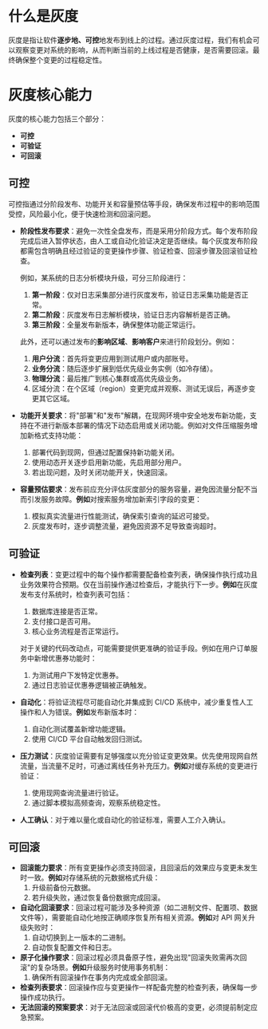 # 什么是灰度

灰度是指让软件**逐步地、可控**地发布到线上的过程。通过灰度过程，我们有机会可以观察变更对系统的影响，从而判断当前的上线过程是否健康，是否需要回滚。最终确保整个变更的过程稳定性。

# 灰度核心能力

灰度的核心能力包括三个部分：

- **可控**
- **可验证**
- **可回滚**

## 可控

可控指通过分阶段发布、功能开关和容量预估等手段，确保发布过程中的影响范围受控，风险最小化，便于快速检测和回滚问题。

- **阶段性发布要求**：避免一次性全盘发布，而是采用分阶段方式。每个发布阶段完成后进入暂停状态，由人工或自动化验证决定是否继续。每个灰度发布阶段都需包含明确且经过验证的变更操作步骤、验证检查、回滚步骤及回滚验证检查。
    
    例如，某系统的日志分析模块升级，可分三阶段进行：
    
    1. **第一阶段**：仅对日志采集部分进行灰度发布，验证日志采集功能是否正常。
    2. **第二阶段**：灰度发布日志解析模块，验证日志内容解析是否正确。
    3. **第三阶段**：全量发布新版本，确保整体功能正常运行。
    
    此外，还可以通过发布的**影响区域**、**影响客户**来进行阶段划分。例如：
    
    1. **用户分流**：首先将变更应用到测试用户或内部账号。
    2. **业务分流**：随后逐步扩展到低优先级业务实例（如冷存储）。
    3. **物理分流**：最后推广到核心集群或高优先级业务。
    4. 区域分流：在个区域（region）变更完成并观察、测试无误后，再逐步变更其它区域。
- **功能开关要求**：将"部署"和"发布"解耦，在现网环境中安全地发布新功能，支持在不进行新版本部署的情况下动态启用或关闭功能。例如对文件压缩服务增加新格式支持功能：
    1. 部署代码到现网，但通过配置保持新功能关闭。
    2. 使用动态开关逐步启用新功能，先启用部分用户。
    3. 若出现问题，及时关闭功能开关，快速回滚。
- **容量预估要求**：发布前应充分评估灰度部分的服务容量，避免因流量分配不当而引发服务故障。**例如**对搜索服务增加新索引字段的变更：
    1. 模拟真实流量进行性能测试，确保索引查询的延迟可接受。
    2. 灰度发布时，逐步调整流量，避免因资源不足导致查询超时。

## 可验证

- **检查列表**：变更过程中的每个操作都需要配备检查列表，确保操作执行成功且业务效果符合预期。仅在当前操作通过检查后，才能执行下一步。**例如**在灰度发布支付系统时，检查列表可包括：
    1. 数据库连接是否正常。
    2. 支付接口是否可用。
    3. 核心业务流程是否正常运行。
    
    对于关键的代码改动点，可能需要提供更准确的验证手段。例如在用户订单服务中新增优惠券功能时：
    
    1. 为测试用户下发特定优惠券。
    2. 通过日志验证优惠券逻辑被正确触发。
- **自动化**：将验证流程尽可能自动化并集成到 CI/CD 系统中，减少重复性人工操作和人为错误。**例如**发布新版本时：
    1. 自动化测试覆盖新增功能逻辑。
    2. 使用 CI/CD 平台自动触发回归测试。
- **压力测试**：灰度验证需要有足够强度以充分验证变更效果。优先使用现网自然流量，当流量不足时，可通过离线任务补充压力。**例如**对缓存系统的变更进行验证：
    1. 使用现网查询流量进行验证。
    2. 通过脚本模拟高频查询，观察系统稳定性。
- **人工确认**：对于难以量化或自动化的验证标准，需要人工介入确认。

## 可回滚

- **回滚能力要求**：所有变更操作必须支持回滚，且回滚后的效果应与变更未发生时一致。**例如**对存储系统的元数据格式升级：
    1. 升级前备份元数据。
    2. 若升级失败，通过恢复备份数据完成回滚。
- **自动化回滚要求**：回滚过程可能涉及多种资源（如二进制文件、配置项、数据文件等），需要能自动化地按正确顺序恢复所有相关资源。**例如**对 API 网关升级失败时：
    1. 自动切换到上一版本的二进制。
    2. 自动恢复配置文件和日志。
- **原子化操作要求**：回滚过程必须具备原子性，避免出现"回滚失败需再次回滚"的复杂场景。**例如**升级服务时使用事务机制：
    1. 确保所有回滚操作在事务内完成或全部回滚。
- **检查列表要求**：回滚操作应与变更操作一样配备完整的检查列表，确保每一步操作成功执行。
- **无法回滚的预案要求**：对于无法回滚或回滚代价极高的变更，必须提前制定应急预案。